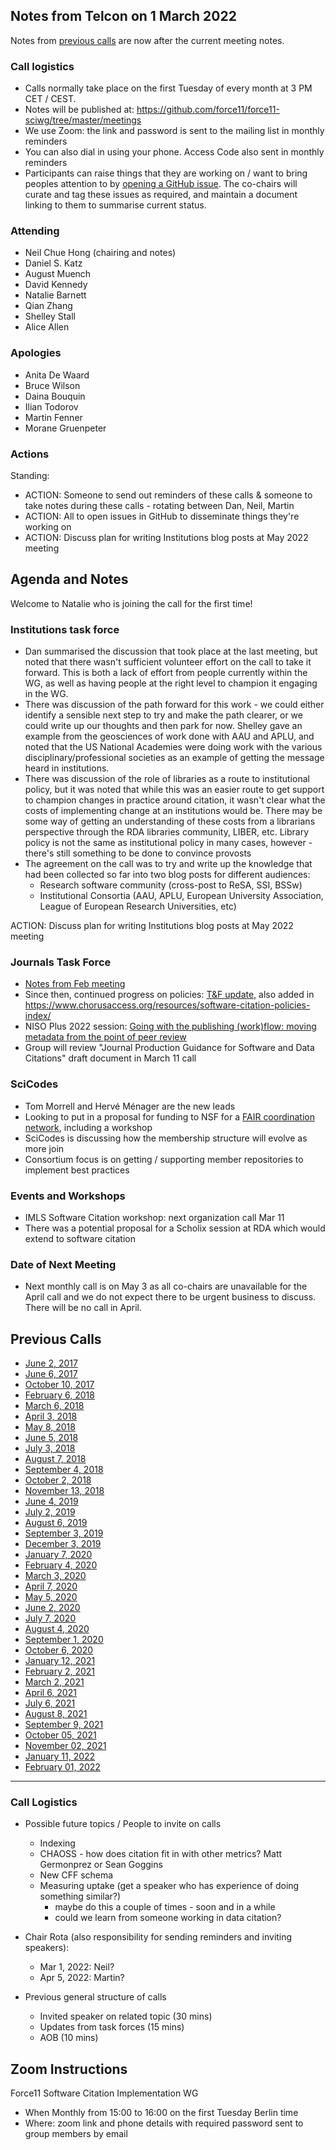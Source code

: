 ## Notes from Telcon on 1 March 2022

Notes from [previous calls](#previous-calls) are now after the current meeting notes.

### Call logistics

- Calls normally take place on the first Tuesday of every month at 3 PM CET / CEST.
- Notes will be published at: https://github.com/force11/force11-sciwg/tree/master/meetings
- We use Zoom: the link and password is sent to the mailing list in monthly reminders
- You can also dial in using your phone. Access Code also sent in monthly reminders
- Participants can raise things that they are working on / want to bring peoples attention to by [opening a GitHub issue](https://github.com/force11/force11-sciwg/issues). The co-chairs will curate and tag these issues as required, and maintain a document linking to them to summarise current status.

### Attending

- Neil Chue Hong (chairing and notes)
- Daniel S. Katz
- August Muench
- David Kennedy
- Natalie Barnett
- Qian Zhang
- Shelley Stall
- Alice Allen

### Apologies
- Anita De Waard
- Bruce Wilson
- Daina Bouquin
- Ilian Todorov
- Martin Fenner
- Morane Gruenpeter

### Actions

Standing:

- ACTION: Someone to send out reminders of these calls & someone to take notes during these calls - rotating between Dan, Neil, Martin
- ACTION: All to open issues in GitHub to disseminate things they're working on
- ACTION: Discuss plan for writing Institutions blog posts at May 2022 meeting

## Agenda and Notes
Welcome to Natalie who is joining the call for the first time!

### Institutions task force

- Dan summarised the discussion that took place at the last meeting, but noted that there wasn't sufficient volunteer effort on the call to take it forward. This is both a lack of effort from people currently within the WG, as well as having people at the right level to champion it engaging in the WG.
- There was discussion of the path forward for this work - we could either identify a sensible next step to try and make the path clearer, or we could write up our thoughts and then park for now. Shelley gave an example from the geosciences of work done with AAU and APLU, and noted that the US National Academies were doing work with the various disciplinary/professional societies as an example of getting the message heard in institutions.
- There was discussion of the role of libraries as a route to institutional policy, but it was noted that while this was an easier route to get support to champion changes in practice around citation, it wasn't clear what the costs of implementing change at an institutions would be. There may be some way of getting an understanding of these costs from a librarians perspective through the RDA libraries community, LIBER, etc. Library policy is not the same as institutional policy in many cases, however - there's still something to be done to convince provosts 
- The agreement on the call was to try and write up the knowledge that had been collected so far into two blog posts for different audiences: 
   - Research software community (cross-post to ReSA, SSI, BSSw)
   - Institutional Consortia (AAU, APLU, European University Association, League of European Research Universities, etc)

ACTION: Discuss plan for writing Institutions blog posts at May 2022 meeting

### Journals Task Force
 
- [Notes from Feb meeting](https://docs.google.com/document/d/1x5TAg7gPadbdUA5HxrH0Gr4sYKTi983K28wzq2asuG8/edit)
- Since then, continued progress on policies: [T&F update](https://authorservices.taylorandfrancis.com/editorial-policies/citations/), also added in https://www.chorusaccess.org/resources/software-citation-policies-index/
- NISO Plus 2022 session: [Going with the publishing (work)flow: moving metadata from the point of peer review](https://np22.niso.plus/Category/00c0fc63-56ba-47e4-bf26-50aada799458)
- Group will review "Journal Production Guidance for Software and Data Citations" draft document in March 11 call

### SciCodes
- Tom Morrell and Hervé Ménager are the new leads
- Looking to put in a proposal for funding to NSF for a [FAIR coordination network](https://beta.nsf.gov/funding/opportunities/findable-accessible-interoperable-reusable-open-science-research-coordination), including a workshop
- SciCodes is discussing how the membership structure will evolve as more join
- Consortium focus is on getting / supporting member repositories to implement best practices

### Events and Workshops

- IMLS Software Citation workshop: next organization call Mar 11
- There was a potential proposal for a Scholix session at RDA which would extend to software citation

### Date of Next Meeting

- Next monthly call is on May 3 as all co-chairs are unavailable for the April call and we do not expect there to be urgent business to discuss. There will be no call in April.


## Previous Calls

- [June 2, 2017](https://github.com/force11/force11-sciwg/blob/master/meetings/20170602-Notes.md)
- [June 6, 2017](https://github.com/force11/force11-sciwg/blob/master/meetings/20170606-Notes.md)
- [October 10, 2017](https://github.com/force11/force11-sciwg/blob/master/meetings/20171010-Notes.md)
- [February 6, 2018](https://github.com/force11/force11-sciwg/blob/master/meetings/20180206-Notes.md)
- [March 6, 2018](https://github.com/force11/force11-sciwg/blob/master/meetings/20180306-Notes.md)
- [April 3, 2018](https://github.com/force11/force11-sciwg/blob/master/meetings/20180403-Notes.md)
- [May 8, 2018](https://github.com/force11/force11-sciwg/blob/master/meetings/20180508-Notes.md)
- [June 5, 2018](https://github.com/force11/force11-sciwg/blob/master/meetings/20180605-Notes.md)
- [July 3, 2018](https://github.com/force11/force11-sciwg/blob/master/meetings/20180703-Notes.md)
- [August 7, 2018](https://github.com/force11/force11-sciwg/blob/master/meetings/20180807-Notes.md)
- [September 4, 2018](https://github.com/force11/force11-sciwg/blob/master/meetings/20180904-Notes.md)
- [October 2, 2018](https://github.com/force11/force11-sciwg/blob/master/meetings/20181002-Notes.md)
- [November 13, 2018](https://github.com/force11/force11-sciwg/blob/master/meetings/20181113-Notes.md)
- [June 4, 2019](https://github.com/force11/force11-sciwg/blob/master/meetings/20190604-Notes.md)
- [July 2, 2019](https://github.com/force11/force11-sciwg/blob/master/meetings/20190702-Notes.md)
- [August 6, 2019](https://github.com/force11/force11-sciwg/blob/master/meetings/20190806-Notes.md)
- [September 3, 2019](https://github.com/force11/force11-sciwg/blob/master/meetings/20190903-Notes.md)
- [December 3, 2019](https://github.com/force11/force11-sciwg/blob/master/meetings/20191203-Notes.md)
- [January 7, 2020](https://github.com/force11/force11-sciwg/blob/master/meetings/20200107-Notes.md)
- [February 4, 2020](https://github.com/force11/force11-sciwg/blob/master/meetings/20200204-Notes.md)
- [March 3, 2020](https://github.com/force11/force11-sciwg/blob/master/meetings/20200303-Notes.md)
- [April 7, 2020](https://github.com/force11/force11-sciwg/blob/master/meetings/20200407-Notes.md)
- [May 5, 2020](https://github.com/force11/force11-sciwg/blob/master/meetings/20200505-Notes.md)
- [June 2, 2020](https://github.com/force11/force11-sciwg/blob/master/meetings/20200602-Notes.md)
- [July 7, 2020](https://github.com/force11/force11-sciwg/blob/master/meetings/20200707-Notes.md)
- [August 4, 2020](https://github.com/force11/force11-sciwg/blob/master/meetings/20200804-Notes.md)
- [September 1, 2020](https://github.com/force11/force11-sciwg/blob/master/meetings/20200901-Notes.md)
- [October 6, 2020](https://github.com/force11/force11-sciwg/blob/master/meetings/20201006-Notes.md)
- [January 12, 2021](https://github.com/force11/force11-sciwg/blob/master/meetings/20210112-Notes.md)
- [February 2, 2021](https://github.com/force11/force11-sciwg/blob/master/meetings/20210202-Notes.md)
- [March 2, 2021](https://github.com/force11/force11-sciwg/blob/master/meetings/20210302-Notes.md)
- [April 6, 2021](https://github.com/force11/force11-sciwg/blob/master/meetings/20210406-Notes.md)
- [July 6, 2021](https://github.com/force11/force11-sciwg/blob/master/meetings/20210706-Notes.md)
- [August 8, 2021](https://github.com/force11/force11-sciwg/blob/master/meetings/20210803-Notes.md)
- [September 9, 2021](https://github.com/force11/force11-sciwg/blob/master/meetings/20210909-Notes.md)
- [October 05, 2021](https://github.com/force11/force11-sciwg/blob/master/meetings/20211005-Notes.md)
- [November 02, 2021](https://github.com/force11/force11-sciwg/blob/master/meetings/20211102-Notes.md)
- [January 11, 2022](https://github.com/force11/force11-sciwg/blob/master/meetings/20220111-Notes.md)
- [February 01, 2022](https://github.com/force11/force11-sciwg/blob/master/meetings/20220201-Notes.md)

---

### Call Logistics

- Possible future topics / People to invite on calls

  - Indexing
  - CHAOSS - how does citation fit in with other metrics? Matt Germonprez or Sean Goggins
  - New CFF schema
  - Measuring uptake (get a speaker who has experience of doing something similar?)
    - maybe do this a couple of times - soon and in a while
    - could we learn from someone working in data citation?

- Chair Rota (also responsibility for sending reminders and inviting speakers):
  - Mar 1, 2022: Neil?
  - Apr 5, 2022: Martin?
 
- Previous general structure of calls
  - Invited speaker on related topic (30 mins)
  - Updates from task forces (15 mins)
  - AOB (10 mins)

## Zoom Instructions

Force11 Software Citation Implementation WG

- When Monthly from 15:00 to 16:00 on the first Tuesday Berlin time
- Where: zoom link and phone details with required password sent to group members by email
